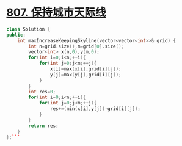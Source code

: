 # [807. 保持城市天际线](https://leetcode-cn.com/problems/max-increase-to-keep-city-skyline/submissions/)

```cpp
class Solution {
public:
    int maxIncreaseKeepingSkyline(vector<vector<int>>& grid) {
        int n=grid.size(),m=grid[0].size();
        vector<int> x(n,0),y(m,0);
        for(int i=0;i<n;++i){
            for(int j=0;j<m;++j){
                x[i]=max(x[i],grid[i][j]);
                y[j]=max(y[j],grid[i][j]);
            }
        }
        int res=0;
        for(int i=0;i<n;++i){
            for(int j=0;j<m;++j){
                res+=(min(x[i],y[j])-grid[i][j]);
            }
        }
        return res;
    }
};```